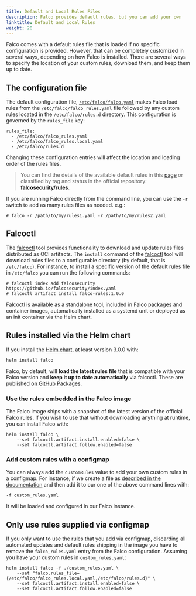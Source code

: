 ```yaml
---
title: Default and Local Rules Files
description: Falco provides default rules, but you can add your own
linktitle: Default and Local Rules
weight: 20
---
```


Falco comes with a default rules file that is loaded if no specific configuration is provided. However, that can be completely customized in several ways, depending on how Falco is installed. There are several ways to specify the location of your custom rules, download them, and keep them up to date.

## The configuration file

The default configuration file, [`/etc/falco/falco.yaml`](https://github.com/falcosecurity/falco/blob/master/falco.yaml) makes Falco load rules from the `/etc/falco/falco_rules.yaml` file followed by any custom rules located in the `/etc/falco/rules.d` directory. This configuration is governed by the `rules_file` key:

```
rules_file:
  - /etc/falco/falco_rules.yaml
  - /etc/falco/falco_rules.local.yaml
  - /etc/falco/rules.d
```

Changing these configuration entries will affect the location and loading order of the rules files.

> You can find the details of the available default rules in this [page](/docs/reference/rules/default-rules/) or classified by tag and status in the official repository: [**falcosecurity/rules**](https://github.com/falcosecurity/rules/blob/main/rules_inventory/rules_overview.md#falco-rules---summary-stats).

If you are running Falco directly from the command line, you can use the `-r` switch to add as many rules files as needed. e.g.:

```
# falco -r /path/to/my/rules1.yaml -r /path/to/my/rules2.yaml
```

## Falcoctl

The [falcoctl](https://github.com/falcosecurity/falcoctl) tool provides functionality to download and update rules files distributed as OCI artifacts. The `install` command of the [falcoctl](https://github.com/falcosecurity/falcoctl) tool will download rules files to a configurable directory (by default, that is `/etc/falco`). For instance, to install a specific version of the default rules file in `/etc/falco` you can run the following commands:

```
# falcoctl index add falcosecurity https://github.io/falcosecurity/index.yaml
# falcoctl artifact install falco-rules:1.0.0
```

Falcoctl is available as a standalone tool, included in Falco packages and container images, automatically installed as a systemd unit or deployed as an init container via the Helm chart.

## Rules installed via the Helm chart

If you install the [Helm chart](https://github.com/falcosecurity/charts), at least version 3.0.0 with:

```
helm install falco
```

Falco, by default, will **load the latest rules file** that is compatible with your Falco version and **keep it up to date automatically** via falcoctl. These are published [on GitHub Packages](https://github.com/falcosecurity/rules/pkgs/container/rules%2Ffalco-rules).

### Use the rules embedded in the Falco image

The Falco image ships with a snapshot of the latest version of the official Falco rules. If you wish to use that without downloading anything at runtime, you can install Falco with:

```
helm install falco \
    --set falcoctl.artifact.install.enabled=false \
    --set falcoctl.artifact.follow.enabled=false
```

### Add custom rules with a configmap

You can always add the `customRules` value to add your own custom rules in a configmap. For instance, if we create a file as [described in the documentation](https://github.com/falcosecurity/charts/tree/master/falco#loading-custom-rules) and then add it to our one of the above command lines with:

```
-f custom_rules.yaml
```

It will be loaded and configured in our Falco instance.

## Only use rules supplied via configmap

If you only want to use the rules that you add via configmap, discarding all automated updates and default rules shipping in the image you have to remove the `falco_rules.yaml` entry from the Falco configuration. Assuming you have your custom rules in `custom_rules.yaml`:

```
helm install falco -f ./custom_rules.yaml \
    --set "falco.rules_file={/etc/falco/falco_rules.local.yaml,/etc/falco/rules.d}" \
    --set falcoctl.artifact.install.enabled=false \
    --set falcoctl.artifact.follow.enabled=false
```

